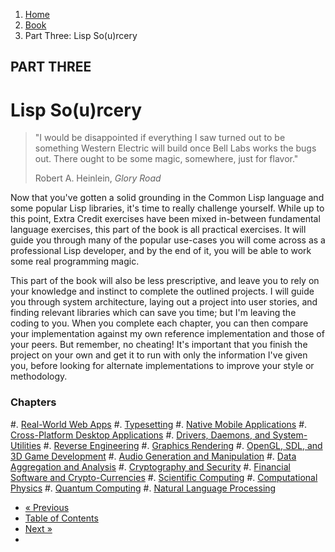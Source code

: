 <ol class="breadcrumb">
  <li><a href="/">Home</a></li>
  <li><a href="/book/">Book</a></li>
  <li class="active">Part Three: Lisp So(u)rcery</li>
</ol>

## PART THREE

# Lisp So(u)rcery

> "I would be disappointed if everything I saw turned out to be something Western Electric will build once Bell Labs works the bugs out. There ought to be some magic, somewhere, just for flavor."
> <footer>Robert A. Heinlein, <em>Glory Road</em></footer>

Now that you've gotten a solid grounding in the Common Lisp language and some popular Lisp libraries, it's time to really challenge yourself.  While up to this point, Extra Credit exercises have been mixed in-between fundamental language exercises, this part of the book is all practical exercises.  It will guide you through many of the popular use-cases you will come across as a professional Lisp developer, and by the end of it, you will be able to work some real programming magic.

This part of the book will also be less prescriptive, and leave you to rely on your knowledge and instinct to complete the outlined projects.  I will guide you through system architecture, laying out a project into user stories, and finding relevant libraries which can save you time; but I'm leaving the coding to you.  When you complete each chapter, you can then compare your implementation against my own reference implementation and those of your peers.  But remember, no cheating!  It's important that you finish the project on your own and get it to run with only the information I've given you, before looking for alternate implementations to improve your style or methodology.

### Chapters

#. [Real-World Web Apps](/book/3-01-00-web-apps/)
#. [Typesetting](/book/3-02-00-typesetting/)
#. [Native Mobile Applications](/book/3-03-00-mobile/)
#. [Cross-Platform Desktop Applications](/book/3-04-00-gui/)
#. [Drivers, Daemons, and System-Utilities](/book/3-05-00-system-utils/)
#. [Reverse Engineering](/book/3-06-00-reverse-engineering/)
#. [Graphics Rendering](/book/3-07-00-graphics/)
#. [OpenGL, SDL, and 3D Game Development](/book/3-08-00-gaming/)
#. [Audio Generation and Manipulation](/book/3-09-00-audio/)
#. [Data Aggregation and Analysis](/book/3-10-00-data/)
#. [Cryptography and Security](/book/3-11-00-cryptosec/)
#. [Financial Software and Crypto-Currencies](/book/3-12-00-fintech/)
#. [Scientific Computing](/book/3-13-00-scientific-computing/)
#. [Computational Physics](/book/3-14-00-computational-physics/)
#. [Quantum Computing](/book/3-15-00-quantum-computing/)
#. [Natural Language Processing](/book/3-16-00-nlp/)

<ul class="pager">
  <li class="previous"><a href="/book/2-21-0-review/">&laquo; Previous</a></li>
  <li><a href="/book/">Table of Contents</a></li>
  <li class="next"><a href="/book/3-01-00-web-apps/">Next &raquo;</a><li>
</ul>
